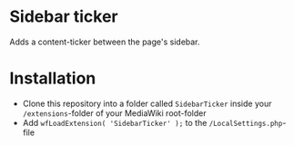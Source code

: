 # Sidebar ticker
Adds a content-ticker between the page's sidebar.

# Installation
* Clone this repository into a folder called `SidebarTicker` inside your `/extensions`-folder of your MediaWiki root-folder
* Add `wfLoadExtension( 'SidebarTicker' );` to the `/LocalSettings.php`-file

